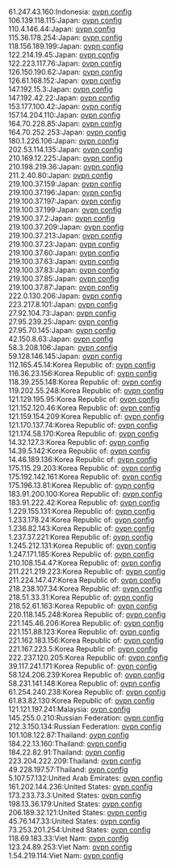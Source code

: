 61.247.43.160:Indonesia: [ovpn config](vpn/61_247_43_160.ovpn)  
106.139.118.115:Japan: [ovpn config](vpn/106_139_118_115.ovpn)  
110.4.146.44:Japan: [ovpn config](vpn/110_4_146_44.ovpn)  
115.36.178.254:Japan: [ovpn config](vpn/115_36_178_254.ovpn)  
118.156.189.199:Japan: [ovpn config](vpn/118_156_189_199.ovpn)  
122.214.19.45:Japan: [ovpn config](vpn/122_214_19_45.ovpn)  
122.223.117.76:Japan: [ovpn config](vpn/122_223_117_76.ovpn)  
126.150.190.62:Japan: [ovpn config](vpn/126_150_190_62.ovpn)  
126.61.168.152:Japan: [ovpn config](vpn/126_61_168_152.ovpn)  
147.192.15.3:Japan: [ovpn config](vpn/147_192_15_3.ovpn)  
147.192.42.22:Japan: [ovpn config](vpn/147_192_42_22.ovpn)  
153.177.100.42:Japan: [ovpn config](vpn/153_177_100_42.ovpn)  
157.14.204.110:Japan: [ovpn config](vpn/157_14_204_110.ovpn)  
164.70.228.85:Japan: [ovpn config](vpn/164_70_228_85.ovpn)  
164.70.252.253:Japan: [ovpn config](vpn/164_70_252_253.ovpn)  
180.1.226.106:Japan: [ovpn config](vpn/180_1_226_106.ovpn)  
202.53.114.135:Japan: [ovpn config](vpn/202_53_114_135.ovpn)  
210.169.12.225:Japan: [ovpn config](vpn/210_169_12_225.ovpn)  
210.198.219.36:Japan: [ovpn config](vpn/210_198_219_36.ovpn)  
211.2.40.80:Japan: [ovpn config](vpn/211_2_40_80.ovpn)  
219.100.37.159:Japan: [ovpn config](vpn/219_100_37_159.ovpn)  
219.100.37.196:Japan: [ovpn config](vpn/219_100_37_196.ovpn)  
219.100.37.197:Japan: [ovpn config](vpn/219_100_37_197.ovpn)  
219.100.37.199:Japan: [ovpn config](vpn/219_100_37_199.ovpn)  
219.100.37.2:Japan: [ovpn config](vpn/219_100_37_2.ovpn)  
219.100.37.209:Japan: [ovpn config](vpn/219_100_37_209.ovpn)  
219.100.37.213:Japan: [ovpn config](vpn/219_100_37_213.ovpn)  
219.100.37.23:Japan: [ovpn config](vpn/219_100_37_23.ovpn)  
219.100.37.60:Japan: [ovpn config](vpn/219_100_37_60.ovpn)  
219.100.37.63:Japan: [ovpn config](vpn/219_100_37_63.ovpn)  
219.100.37.83:Japan: [ovpn config](vpn/219_100_37_83.ovpn)  
219.100.37.85:Japan: [ovpn config](vpn/219_100_37_85.ovpn)  
219.100.37.87:Japan: [ovpn config](vpn/219_100_37_87.ovpn)  
222.0.130.206:Japan: [ovpn config](vpn/222_0_130_206.ovpn)  
223.217.8.101:Japan: [ovpn config](vpn/223_217_8_101.ovpn)  
27.92.104.73:Japan: [ovpn config](vpn/27_92_104_73.ovpn)  
27.95.239.25:Japan: [ovpn config](vpn/27_95_239_25.ovpn)  
27.95.70.145:Japan: [ovpn config](vpn/27_95_70_145.ovpn)  
42.150.8.63:Japan: [ovpn config](vpn/42_150_8_63.ovpn)  
58.3.208.106:Japan: [ovpn config](vpn/58_3_208_106.ovpn)  
59.128.146.145:Japan: [ovpn config](vpn/59_128_146_145.ovpn)  
112.165.45.14:Korea Republic of: [ovpn config](vpn/112_165_45_14.ovpn)  
116.36.23.156:Korea Republic of: [ovpn config](vpn/116_36_23_156.ovpn)  
118.39.255.148:Korea Republic of: [ovpn config](vpn/118_39_255_148.ovpn)  
119.202.55.248:Korea Republic of: [ovpn config](vpn/119_202_55_248.ovpn)  
121.129.195.95:Korea Republic of: [ovpn config](vpn/121_129_195_95.ovpn)  
121.152.120.46:Korea Republic of: [ovpn config](vpn/121_152_120_46.ovpn)  
121.159.154.209:Korea Republic of: [ovpn config](vpn/121_159_154_209.ovpn)  
121.170.137.74:Korea Republic of: [ovpn config](vpn/121_170_137_74.ovpn)  
121.174.58.170:Korea Republic of: [ovpn config](vpn/121_174_58_170.ovpn)  
14.32.127.3:Korea Republic of: [ovpn config](vpn/14_32_127_3.ovpn)  
14.39.5.142:Korea Republic of: [ovpn config](vpn/14_39_5_142.ovpn)  
14.46.189.136:Korea Republic of: [ovpn config](vpn/14_46_189_136.ovpn)  
175.115.29.203:Korea Republic of: [ovpn config](vpn/175_115_29_203.ovpn)  
175.192.142.161:Korea Republic of: [ovpn config](vpn/175_192_142_161.ovpn)  
175.196.13.81:Korea Republic of: [ovpn config](vpn/175_196_13_81.ovpn)  
183.91.200.100:Korea Republic of: [ovpn config](vpn/183_91_200_100.ovpn)  
183.91.222.42:Korea Republic of: [ovpn config](vpn/183_91_222_42.ovpn)  
1.229.155.131:Korea Republic of: [ovpn config](vpn/1_229_155_131.ovpn)  
1.233.178.24:Korea Republic of: [ovpn config](vpn/1_233_178_24.ovpn)  
1.236.82.143:Korea Republic of: [ovpn config](vpn/1_236_82_143.ovpn)  
1.237.37.221:Korea Republic of: [ovpn config](vpn/1_237_37_221.ovpn)  
1.245.212.131:Korea Republic of: [ovpn config](vpn/1_245_212_131.ovpn)  
1.247.171.185:Korea Republic of: [ovpn config](vpn/1_247_171_185.ovpn)  
210.108.154.47:Korea Republic of: [ovpn config](vpn/210_108_154_47.ovpn)  
211.221.219.223:Korea Republic of: [ovpn config](vpn/211_221_219_223.ovpn)  
211.224.147.47:Korea Republic of: [ovpn config](vpn/211_224_147_47.ovpn)  
218.238.107.34:Korea Republic of: [ovpn config](vpn/218_238_107_34.ovpn)  
218.51.33.31:Korea Republic of: [ovpn config](vpn/218_51_33_31.ovpn)  
218.52.61.163:Korea Republic of: [ovpn config](vpn/218_52_61_163.ovpn)  
220.118.145.248:Korea Republic of: [ovpn config](vpn/220_118_145_248.ovpn)  
221.145.46.206:Korea Republic of: [ovpn config](vpn/221_145_46_206.ovpn)  
221.151.88.123:Korea Republic of: [ovpn config](vpn/221_151_88_123.ovpn)  
221.162.183.156:Korea Republic of: [ovpn config](vpn/221_162_183_156.ovpn)  
221.167.223.5:Korea Republic of: [ovpn config](vpn/221_167_223_5.ovpn)  
222.237.120.205:Korea Republic of: [ovpn config](vpn/222_237_120_205.ovpn)  
39.117.241.171:Korea Republic of: [ovpn config](vpn/39_117_241_171.ovpn)  
58.124.206.239:Korea Republic of: [ovpn config](vpn/58_124_206_239.ovpn)  
58.231.141.148:Korea Republic of: [ovpn config](vpn/58_231_141_148.ovpn)  
61.254.240.238:Korea Republic of: [ovpn config](vpn/61_254_240_238.ovpn)  
61.83.82.130:Korea Republic of: [ovpn config](vpn/61_83_82_130.ovpn)  
121.121.197.241:Malaysia: [ovpn config](vpn/121_121_197_241.ovpn)  
145.255.0.210:Russian Federation: [ovpn config](vpn/145_255_0_210.ovpn)  
212.3.150.134:Russian Federation: [ovpn config](vpn/212_3_150_134.ovpn)  
101.108.122.87:Thailand: [ovpn config](vpn/101_108_122_87.ovpn)  
184.22.13.160:Thailand: [ovpn config](vpn/184_22_13_160.ovpn)  
184.22.82.91:Thailand: [ovpn config](vpn/184_22_82_91.ovpn)  
223.204.222.209:Thailand: [ovpn config](vpn/223_204_222_209.ovpn)  
49.228.197.57:Thailand: [ovpn config](vpn/49_228_197_57.ovpn)  
5.107.57.132:United Arab Emirates: [ovpn config](vpn/5_107_57_132.ovpn)  
161.202.144.236:United States: [ovpn config](vpn/161_202_144_236.ovpn)  
173.233.73.3:United States: [ovpn config](vpn/173_233_73_3.ovpn)  
198.13.36.179:United States: [ovpn config](vpn/198_13_36_179.ovpn)  
206.189.32.121:United States: [ovpn config](vpn/206_189_32_121.ovpn)  
45.76.147.33:United States: [ovpn config](vpn/45_76_147_33.ovpn)  
73.253.201.254:United States: [ovpn config](vpn/73_253_201_254.ovpn)  
118.69.183.33:Viet Nam: [ovpn config](vpn/118_69_183_33.ovpn)  
123.24.89.253:Viet Nam: [ovpn config](vpn/123_24_89_253.ovpn)  
1.54.219.114:Viet Nam: [ovpn config](vpn/1_54_219_114.ovpn)  
